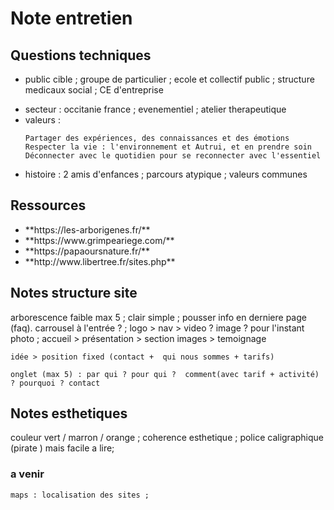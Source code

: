 # Note entretien

## Questions techniques

<ul>
<li>public cible ; groupe de particulier ; ecole et collectif public ; structure medicaux social ; CE d'entreprise</li>
</ul>

<ul>
<li>secteur : occitanie france ; evenementiel ; atelier therapeutique</li>
<li>valeurs : <p>

    Partager des expériences, des connaissances et des émotions
    Respecter la vie : l'environnement et Autrui, et en prendre soin
    Déconnecter avec le quotidien pour se reconnecter avec l'essentiel

</p>
</li>

<li>histoire : 2 amis d'enfances ; parcours atypique ; valeurs communes</li>
</ul>

## Ressources

<ul>
<li>**https://les-arborigenes.fr/**</li>
<li>**https://www.grimpeariege.com/**</li>
<li>**https://papaoursnature.fr/**</li>
<li>**http://www.libertree.fr/sites.php**</li>
 </ul>

## Notes structure site

 <p>
    arborescence faible max 5 ; clair simple ; pousser info en derniere page (faq).
    carrousel à l'entrée ? ; 
    logo > nav > video ? image ? pour l'instant photo ;
    accueil > présentation > section images > temoignage

    idée > position fixed (contact +  qui nous sommes + tarifs)

    onglet (max 5) : par qui ? pour qui ?  comment(avec tarif + activité) ? pourquoi ? contact

 </p>

## Notes esthetiques

<p>
    couleur vert / marron / orange ; coherence esthetique ; police caligraphique (pirate ) mais facile a lire;

</p>

### a venir

    maps : localisation des sites ;

